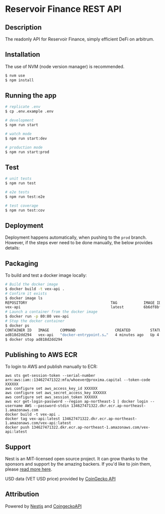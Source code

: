 # Reservoir Finance REST API
  
## Description
The readonly API for Reservoir Finance, simply efficient DeFi on arbitrum.

## Installation
The use of NVM (node version manager) is recommended.

```bash
$ nvm use
$ npm install
```

## Running the app

```bash
# replicate .env
$ cp .env.example .env

# development
$ npm run start

# watch mode
$ npm run start:dev

# production mode
$ npm run start:prod
```

## Test

```bash
# unit tests
$ npm run test

# e2e tests
$ npm run test:e2e

# test coverage
$ npm run test:cov
```

## Deployment

Deployment happens automatically, when pushing to the `prod` branch. 
However, if the steps ever need to be done manually, the below provides details: 

## Packaging

To build and test a docker image locally: 

```bash
# Build the docker image
$ docker build -t vex-api .
# Confirm it exists
$ docker image ls
REPOSITORY                                      TAG            IMAGE ID       CREATED          SIZE
vex-api                                         latest         6b6df8bff04f   40 seconds ago   1.14GB
# Launch a container from the docker image
$ docker run -p 80:80 vex-api
# Stop the docker container
$ docker ps
CONTAINER ID   IMAGE     COMMAND                  CREATED         STATUS         PORTS                               NAMES
ad818d2dd294   vex-api   "docker-entrypoint.s…"   4 minutes ago   Up 4 minutes   0.0.0.0:80->80/tcp, :::80->80/tcp   modest_turing
$ docker stop ad818d2dd294
```

## Publishing to AWS ECR

To login to AWS and publish manually to ECR: 

```
aws sts get-session-token --serial-number arn:aws:iam::134627471322:mfa/whoever@proxima.capital --token-code XXXXXX
aws configure set aws_access_key_id XXXXXX
aws configure set aws_secret_access_key XXXXXX
aws configure set aws_session_token XXXXXX
aws ecr get-login-password --region ap-northeast-1 | docker login --username AWS --password-stdin 134627471322.dkr.ecr.ap-northeast-1.amazonaws.com
docker build -t vex-api .
docker tag vex-api:latest 134627471322.dkr.ecr.ap-northeast-1.amazonaws.com/vex-api:latest
docker push 134627471322.dkr.ecr.ap-northeast-1.amazonaws.com/vex-api:latest
```

## Support

Nest is an MIT-licensed open source project. It can grow thanks to the sponsors and support by the amazing backers. If you'd like to join them, please [read more here](https://docs.nestjs.com/support).

USD data (VET USD price) provided by [CoinGecko API](https://www.coingecko.com/en/api)

## Attribution

Powered by [Nestjs](https://github.com/nestjs/nest) and [CoingeckoAPI](https://www.coingecko.com/en/api/)
